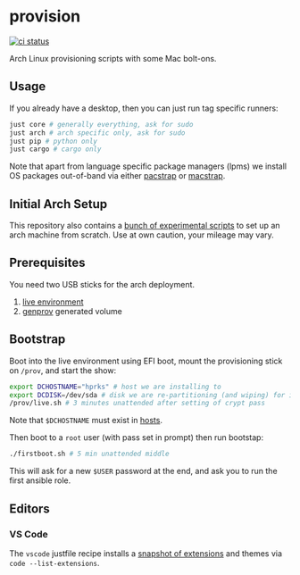 # provision
[![ci status](https://github.com/clux/provision/actions/workflows/lint.yml/badge.svg)](https://github.com/clux/provision/actions/workflows/lint.yml)

Arch Linux provisioning scripts with some Mac bolt-ons.

## Usage
If you already have a desktop, then you can just run tag specific runners:

```sh
just core # generally everything, ask for sudo
just arch # arch specific only, ask for sudo
just pip # python only
just cargo # cargo only
```

Note that apart from language specific package managers (lpms) we install OS packages out-of-band via either [pacstrap](./arch/pacstrap.sh) or [macstrap](./arch/macstrap.sh).

## Initial Arch Setup
This repository also contains a [bunch of experimental scripts](./arch) to set up an arch machine from scratch. Use at own caution, your mileage may vary.

## Prerequisites
You need two USB sticks for the arch deployment.

1. [live environment](https://www.archlinux.org/download/)
2. [genprov](./arch/genprov.sh) generated volume

## Bootstrap
Boot into the live environment using EFI boot, mount the provisioning stick on `/prov`, and start the show:

```sh
export DCHOSTNAME="hprks" # host we are installing to
export DCDISK=/dev/sda # disk we are re-partitioning (and wiping) for installation
/prov/live.sh # 3 minutes unattended after setting of crypt pass
```

Note that `$DCHOSTNAME` must exist in [hosts](./hosts).

Then boot to a `root` user (with pass set in prompt) then run bootstap:

```sh
./firstboot.sh # 5 min unattended middle
```

This will ask for a new `$USER` password at the end, and ask you to run the first ansible role.

## Editors
### VS Code

The `vscode` justfile recipe installs a [snapshot of extensions](https://github.com/clux/provision/blob/ansible/vscode/extensions) and themes via `code --list-extensions`.
